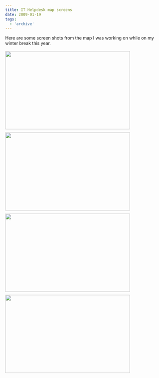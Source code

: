 ```yaml
---
title: IT Helpdesk map screens
date: 2009-01-19
tags:
  - 'archive'
---
```


Here are some screen shots from the map I was working on while on my winter break this year.<br /><br /><a onblur="try {parent.deselectBloggerImageGracefully();} catch(e) {}" href="http://2.bp.blogspot.com/_zdYMSK7YuAA/SapkD5PmUWI/AAAAAAAAFDs/xRTnHKFtJFI/s1600-h/helpdesk100009.jpg"><img style="margin: 0pt 10px 10px 0pt; float: left; cursor: pointer; width: 400px; height: 250px;" src="http://2.bp.blogspot.com/_zdYMSK7YuAA/SapkD5PmUWI/AAAAAAAAFDs/xRTnHKFtJFI/s400/helpdesk100009.jpg" alt="" id="BLOGGER_PHOTO_ID_5308165128878182754" border="0" /></a><br /><a onblur="try {parent.deselectBloggerImageGracefully();} catch(e) {}" href="http://1.bp.blogspot.com/_zdYMSK7YuAA/SapkDqaOhuI/AAAAAAAAFDk/S5UG_BILikc/s1600-h/helpdesk100005.jpg"><img style="margin: 0pt 10px 10px 0pt; float: left; cursor: pointer; width: 400px; height: 250px;" src="http://1.bp.blogspot.com/_zdYMSK7YuAA/SapkDqaOhuI/AAAAAAAAFDk/S5UG_BILikc/s400/helpdesk100005.jpg" alt="" id="BLOGGER_PHOTO_ID_5308165124896229090" border="0" /></a><br /><a onblur="try {parent.deselectBloggerImageGracefully();} catch(e) {}" href="http://1.bp.blogspot.com/_zdYMSK7YuAA/SapkDbgrKDI/AAAAAAAAFDc/6EMyN6PWQsU/s1600-h/helpdesk100001.jpg"><img style="margin: 0pt 10px 10px 0pt; float: left; cursor: pointer; width: 400px; height: 250px;" src="http://1.bp.blogspot.com/_zdYMSK7YuAA/SapkDbgrKDI/AAAAAAAAFDc/6EMyN6PWQsU/s400/helpdesk100001.jpg" alt="" id="BLOGGER_PHOTO_ID_5308165120896739378" border="0" /></a><br /><a onblur="try {parent.deselectBloggerImageGracefully();} catch(e) {}" href="http://2.bp.blogspot.com/_zdYMSK7YuAA/SapkDFQ90qI/AAAAAAAAFDU/VssUO6NDmlg/s1600-h/helpdesk100000.jpg"><img style="margin: 0pt 10px 10px 0pt; float: left; cursor: pointer; width: 400px; height: 250px;" src="http://2.bp.blogspot.com/_zdYMSK7YuAA/SapkDFQ90qI/AAAAAAAAFDU/VssUO6NDmlg/s400/helpdesk100000.jpg" alt="" id="BLOGGER_PHOTO_ID_5308165114925273762" border="0" /></a>
